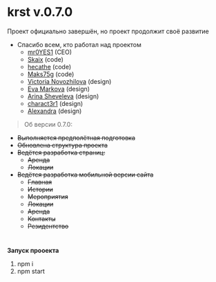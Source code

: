 # krst  v.0.7.0
Проект официально завершён, но проект продолжит своё развитие
* Спасибо всем, кто работал над проектом
  - [mr0YES1](https://github.com/mr0YES1) (CEO)
  - [Skaix](https://github.com/skaixxx) (code)
  - [hecathe](https://github.com/hecathe) (code)
  - [Maks75g](https://github.com/Maks75g) (code)
  - [Viсtoria Novozhilova](https://t.me/vixxxtract) (design)
  - [Eva Markova](https://t.me/www_markova) (design)
  - [Arina Sheveleva](https://t.me/arrrino4ka16) (design)
  - [charact3r1](https://www.behance.net/charact3r1) (design)
  - [Alexandra](https://t.me/stteklozavod) (design)
>Об версии 0.7.0:
* ~~Выполняется предполётная подготовка~~
* ~~Обновлена структура проекта~~
* ~~Ведётся разработка страниц:~~
    - ~~Аренда~~
    - ~~Локации~~
* ~~Ведётся разработка мобильной версии сайта~~
    - ~~Главная~~
    - ~~Истории~~
    - ~~Мероприятия~~
    - ~~Локации~~
    - ~~Аренда~~
    - ~~Контакты~~
    - ~~Резидентство~~
#  
**Запуск прооекта**
1. npm i
2. npm start
